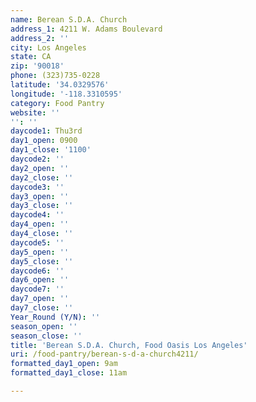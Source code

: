 ```yaml
---
name: Berean S.D.A. Church
address_1: 4211 W. Adams Boulevard
address_2: ''
city: Los Angeles
state: CA
zip: '90018'
phone: (323)735-0228
latitude: '34.0329576'
longitude: '-118.3310595'
category: Food Pantry
website: ''
'': ''
daycode1: Thu3rd
day1_open: 0900
day1_close: '1100'
daycode2: ''
day2_open: ''
day2_close: ''
daycode3: ''
day3_open: ''
day3_close: ''
daycode4: ''
day4_open: ''
day4_close: ''
daycode5: ''
day5_open: ''
day5_close: ''
daycode6: ''
day6_open: ''
daycode7: ''
day7_open: ''
day7_close: ''
Year_Round (Y/N): ''
season_open: ''
season_close: ''
title: 'Berean S.D.A. Church, Food Oasis Los Angeles'
uri: /food-pantry/berean-s-d-a-church4211/
formatted_day1_open: 9am
formatted_day1_close: 11am

---
```


